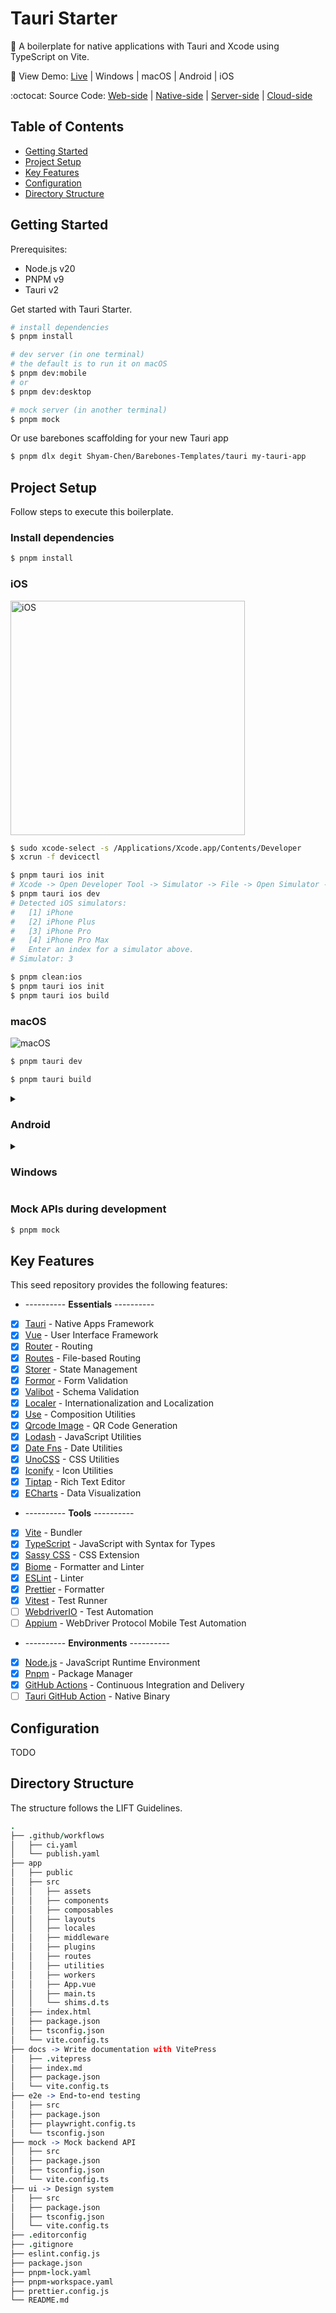 # Tauri Starter

:link: A boilerplate for native applications with Tauri and Xcode using TypeScript on Vite.

:rainbow: View Demo: [Live](https://vue-starter-6fa6.onrender.com) | Windows | macOS | Android | iOS

:octocat: Source Code: [Web-side](https://github.com/Shyam-Chen/Vue-Starter) | [Native-side](https://github.com/Shyam-Chen/Tauri-Starter) | [Server-side](https://github.com/Shyam-Chen/Fastify-Starter) | [Cloud-side](https://github.com/Shyam-Chen/Pulumi-Starter)

## Table of Contents

- [Getting Started](#getting-started)
- [Project Setup](#project-setup)
- [Key Features](#key-features)
- [Configuration](#configuration)
- [Directory Structure](#directory-structure)

## Getting Started

Prerequisites:

- Node.js v20
- PNPM v9
- Tauri v2

Get started with Tauri Starter.

```sh
# install dependencies
$ pnpm install

# dev server (in one terminal)
# the default is to run it on macOS
$ pnpm dev:mobile
# or
$ pnpm dev:desktop

# mock server (in another terminal)
$ pnpm mock
```

Or use barebones scaffolding for your new Tauri app

```sh
$ pnpm dlx degit Shyam-Chen/Barebones-Templates/tauri my-tauri-app
```

## Project Setup

Follow steps to execute this boilerplate.

### Install dependencies

```sh
$ pnpm install
```

### iOS

<img src="./.github/assets/ios.png" alt="iOS" width="375" />

```sh
$ sudo xcode-select -s /Applications/Xcode.app/Contents/Developer
$ xcrun -f devicectl
```

```sh
$ pnpm tauri ios init
# Xcode -> Open Developer Tool -> Simulator -> File -> Open Simulator -> iPhone Pro
$ pnpm tauri ios dev
# Detected iOS simulators:
#   [1] iPhone
#   [2] iPhone Plus
#   [3] iPhone Pro
#   [4] iPhone Pro Max
#   Enter an index for a simulator above.
# Simulator: 3
```

```sh
$ pnpm clean:ios
$ pnpm tauri ios init
$ pnpm tauri ios build
```

### macOS

![macOS](./.github/assets/macos.png)

```sh
$ pnpm tauri dev
```

```sh
$ pnpm tauri build
```

<details>
  <summary><h3>Android</h3></summary>

<img src="./.github/assets/android.png" alt="Android" width="375" />

```sh
$ cd Library/Android/sdk/ndk/
$ ls
# 26.2.11394342

export NDK_HOME="$ANDROID_HOME/ndk/26.2.11394342"
```

```sh
$ pnpm tauri android init
$ pnpm tauri android dev
# select emulator
```

```sh
$ pnpm clean:android
$ pnpm tauri android init
$ pnpm tauri android build
```

</details>

<details>
  <summary><h3>Windows</h3></summary>

![Windows](./.github/assets/windows.png)

```sh
$ pnpm tauri dev
```

```sh
$ pnpm tauri build
```

</details>

### Mock APIs during development

```sh
$ pnpm mock
```

## Key Features

This seed repository provides the following features:

- ---------- **Essentials** ----------
- [x] [Tauri](https://github.com/tauri-apps/tauri) - Native Apps Framework
- [x] [Vue](https://github.com/vuejs/vue) - User Interface Framework
- [x] [Router](https://github.com/vuejs/vue-router) - Routing
- [x] [Routes](https://github.com/Vanilla-IceCream/vite-plugin-vue-routes) - File-based Routing
- [x] [Storer](https://github.com/Vanilla-IceCream/vue-storer) - State Management
- [x] [Formor](https://github.com/Vanilla-IceCream/vue-formor) - Form Validation
- [x] [Valibot](https://github.com/fabian-hiller/valibot) - Schema Validation
- [x] [Localer](https://github.com/Vanilla-IceCream/vue-localer) - Internationalization and Localization
- [x] [Use](https://github.com/vueuse/vueuse) - Composition Utilities
- [x] [Qrcode Image](https://github.com/Vanilla-IceCream/vue-qrcode-image) - QR Code Generation
- [x] [Lodash](https://github.com/lodash/lodash) - JavaScript Utilities
- [x] [Date Fns](https://github.com/date-fns/date-fns) - Date Utilities
- [x] [UnoCSS](https://github.com/unocss/unocss) - CSS Utilities
- [x] [Iconify](https://github.com/iconify/iconify) - Icon Utilities
- [x] [Tiptap](https://github.com/ueberdosis/tiptap) - Rich Text Editor
- [x] [ECharts](https://github.com/apache/echarts) - Data Visualization
- ---------- **Tools** ----------
- [x] [Vite](https://github.com/vitejs/vite) - Bundler
- [x] [TypeScript](https://github.com/microsoft/TypeScript) - JavaScript with Syntax for Types
- [x] [Sassy CSS](https://github.com/sass/sass) - CSS Extension
- [x] [Biome](https://github.com/biomejs/biome) - Formatter and Linter
- [x] [ESLint](https://github.com/eslint/eslint) - Linter
- [x] [Prettier](https://github.com/prettier/prettier) - Formatter
- [x] [Vitest](https://github.com/vitest-dev/vitest) - Test Runner
- [ ] [WebdriverIO](https://github.com/webdriverio/webdriverio) - Test Automation
- [ ] [Appium](https://github.com/appium/appium) - WebDriver Protocol Mobile Test Automation
- ---------- **Environments** ----------
- [x] [Node.js](https://nodejs.org/en/) - JavaScript Runtime Environment
- [x] [Pnpm](https://pnpm.io/) - Package Manager
- [x] [GitHub Actions](https://github.com/features/actions) - Continuous Integration and Delivery
- [ ] [Tauri GitHub Action](https://github.com/tauri-apps/tauri-action) - Native Binary

## Configuration

TODO

## Directory Structure

The structure follows the LIFT Guidelines.

```coffee
.
├── .github/workflows
│   ├── ci.yaml
│   └── publish.yaml
├── app
│   ├── public
│   ├── src
│   │   ├── assets
│   │   ├── components
│   │   ├── composables
│   │   ├── layouts
│   │   ├── locales
│   │   ├── middleware
│   │   ├── plugins
│   │   ├── routes
│   │   ├── utilities
│   │   ├── workers
│   │   ├── App.vue
│   │   ├── main.ts
│   │   └── shims.d.ts
│   ├── index.html
│   ├── package.json
│   ├── tsconfig.json
│   └── vite.config.ts
├── docs -> Write documentation with VitePress
│   ├── .vitepress
│   ├── index.md
│   ├── package.json
│   └── vite.config.ts
├── e2e -> End-to-end testing
│   ├── src
│   ├── package.json
│   ├── playwright.config.ts
│   └── tsconfig.json
├── mock -> Mock backend API
│   ├── src
│   ├── package.json
│   ├── tsconfig.json
│   └── vite.config.ts
├── ui -> Design system
│   ├── src
│   ├── package.json
│   ├── tsconfig.json
│   └── vite.config.ts
├── .editorconfig
├── .gitignore
├── eslint.config.js
├── package.json
├── pnpm-lock.yaml
├── pnpm-workspace.yaml
├── prettier.config.js
└── README.md
```
